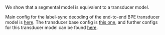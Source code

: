 We show that a segmental model is equivalent to a transducer model.

Main config for the label-sync decoding of the end-to-end BPE transducer model is [here](https://github.com/rwth-i6/returnn-experiments/blob/master/2021-transducer-thesis-merboldt/switchboard/labelsync-rna-segmental.keep_beams.config).
The transducer base config is [this one](https://github.com/rwth-i6/returnn-experiments/blob/master/2021-transducer-thesis-merboldt/switchboard/rna-baseline.config),
and further configs for this transducer model can be found [here](https://github.com/rwth-i6/returnn-experiments/tree/master/2020-rnn-transducer).
